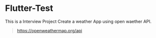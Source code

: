 # Flutter-Test
This is a Interview Project
Create a weather App using open waether API. 
> https://openweathermap.org/api
